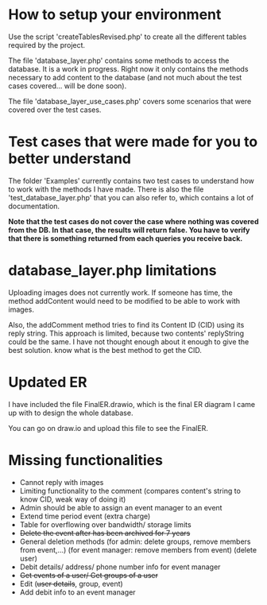 # How to setup your environment
Use the script 'createTablesRevised.php' to create all the different tables 
required by the project.

The file 'database_layer.php' contains some methods to access the database. It
is a work in progress. Right now it only contains the methods necessary to 
add content to the database (and not much about the test cases covered... will
be done soon).

The file 'database_layer_use_cases.php' covers some scenarios that were covered
over the test cases.

# Test cases that were made for you to better understand
The folder 'Examples' currently contains two test cases to understand how to 
work with the methods I have made. There is also the file 'test_database_layer.php'
that you can also refer to, which contains a lot of documentation.

**Note that the test cases do not cover the case where nothing was covered from the DB. In that case, the results will return false. You have to verify that there is something returned from each queries you receive back.**

# database_layer.php limitations
Uploading images does not currently work. If someone has time, the method
addContent would need to be modified to be able to work with images.

Also, the addComment method tries to find its Content ID (CID) using its reply
string. This approach is limited, because two contents' replyString could be 
the same. I have not thought enough about it enough to give the best solution. 
know what is the best method to get the CID.

# Updated ER
I have included the file FinalER.drawio, which is the final ER diagram I came
up with to design the whole database.

You can go on draw.io and upload this file to see the FinalER.

# Missing functionalities
- Cannot reply with images
- Limiting functionality to the comment (compares content's string to know CID, weak way of doing it)
- Admin should be able to assign an event manager to an event
- Extend time period event (extra charge)
- Table for overflowing over bandwidth/ storage limits
- ~~Delete the event after has been archived for 7 years~~
- General deletion methods (for admin: delete groups, remove members from event,...) (for event manager: remove members from event) (delete user)
- Debit details/ address/ phone number info for event manager
- ~~Get events of a user/ Get groups of a user~~
- Edit (~~user details~~, group, event)
- Add debit info to an event manager
